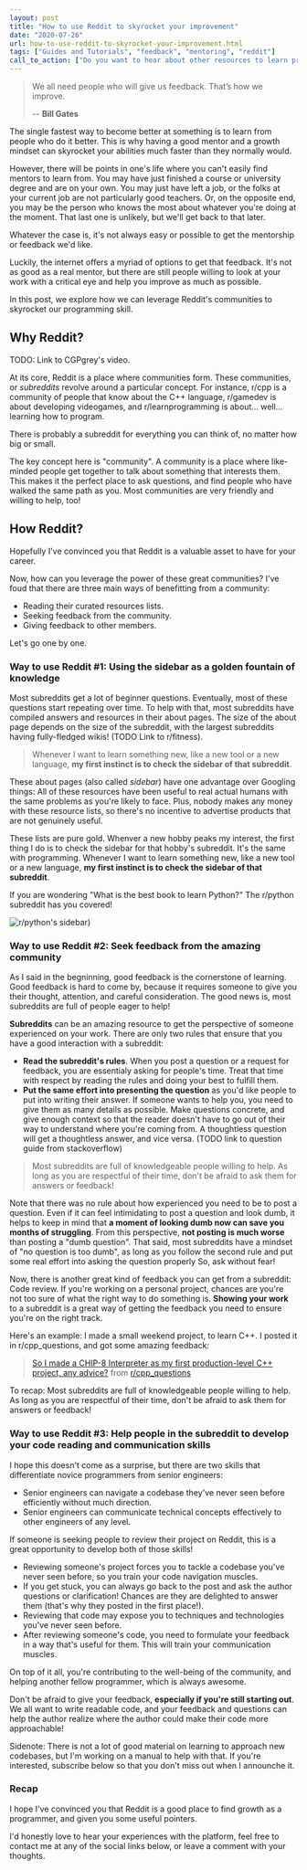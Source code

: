 ```yaml
---
layout: post
title: "How to use Reddit to skyrocket your improvement"
date: "2020-07-26"
url: how-to-use-reddit-to-skyrocket-your-improvement.html
tags: ["Guides and Tutorials", "feedback", "mentoring", "reddit"]
call_to_action: ["Do you want to hear about other resources to learn programming?", "Subscribe so you don't miss it!"]
---
```


> We all need people who will give us feedback. That’s how we improve.
>   
> -- **Bill Gates**

The single fastest way to become better at something is to learn from people who do it better. This is why having a good mentor and a growth mindset can skyrocket your abilities much faster than they normally would.

However, there will be points in one's life where you can't easily find mentors to learn from. You may have just finished a course or university degree and are on your own. You may just have left a job, or the folks at your current job are not particularly good teachers. Or, on the opposite end, you may be the person who knows the most about whatever you're doing at the moment. That last one is unlikely, but we'll get back to that later.

Whatever the case is, it's not always easy or possible to get the mentorship or feedback we'd like.

Luckily, the internet  offers a myriad of options to get that feedback. It's not as good as a real mentor, but there are still people willing to look at your work with a critical eye and help you improve as much as possible.

In this post, we explore how we can leverage Reddit's communities to skyrocket our programming skill.

## Why Reddit?

TODO: Link to CGPgrey's video.

At its core, Reddit is a place where communities form. These communities, or _subreddits_ revolve around a particular concept. For instance, r/cpp is a community of people that know about the C++ language, r/gamedev is about developing videogames, and r/learnprogramming is about... well... learning how to program.

There is probably a subreddit for everything you can think of, no matter how big or small.

The key concept here is "community". A community is a place where like-minded people get together to talk about something that interests them. This makes it the perfect place to ask questions, and find people who have walked the same path as you. Most communities are very friendly and willing to help, too!

## How Reddit?

Hopefully I've convinced you that Reddit is a valuable asset to have for your career.

Now, how can you leverage the power of these great communities? I've foud that there are three main ways of benefitting from a community: 

- Reading their curated resources lists.
- Seeking feedback from the community.
- Giving feedback to other members.

Let's go one by one.

### Way to use Reddit #1: Using the sidebar as a golden fountain of knowledge

Most subreddits get a lot of beginner questions. Eventually, most of these questions start repeating over time. To help with that, most subreddits have compiled answers and resources in their about pages. The size of the about page depends on the size of the subreddit, with the largest subreddits having fully-fledged wikis! (TODO Link to r/fitness).

> Whenever I want to learn something new, like a new tool or a new language, **my first instinct is to check the sidebar of that subreddit**.

These about pages (also called _sidebar_) have one advantage over Googling things: All of these resources have been useful to real actual humans with the same problems as you're likely to face. Plus, nobody makes any money with these resource lists, so there's no incentive to advertise products that are not genuinely useful.

These lists are pure gold. Whenver a new hobby peaks my interest, the first thing I do is to check the sidebar for that hobby's subreddit. It's the same with programming. Whenever I want to learn something new, like a new tool or a new language, **my first instinct is to check the sidebar of that subreddit**.

If you are wondering "What is the best book to learn Python?" The r/python subreddit has you covered!

![r/python's sidebar]({{site.baseurl}}/img/for-posts/r-python-sidebar.png))

### Way to use Reddit #2: Seek feedback from the amazing community

As I said in the begninning, good feedback is the cornerstone of learning. Good feedback is hard to come by, because it requires someone to give you their thought, attention, and careful consideration. The good news is, most subreddits are full of people eager to help!

**Subreddits** can be an amazing resource to get the perspective of someone experienced on your work. There are only two rules that ensure that you have a good interaction with a subreddit:
- **Read the subreddit's rules**. When you post a question or a request for feedback, you are essentialy asking for people's time. Treat that time with respect by reading the rules and doing your best to fulfill them.
- **Put the same effort into presenting the question** as you'd like people to put into writing their answer. If someone wants to help you, you need to give them as many details as possible. Make questions concrete, and give enough context so that the reader doesn't have to go out of their way to understand where you're coming from. A thoughtless question will get a thoughtless answer, and vice versa. (TODO link to question guide from stackoverflow)

> Most subreddits are full of knowledgeable people willing to help. As long as you are respectful of their time, don't be afraid to ask them for answers or feedback!

Note that there was no rule about how experienced you need to be to post a question. Even if it can feel intimidating to post a question and look dumb, it helps to keep in mind that **a moment of looking dumb now can save you months of struggling**. From this perspective, **not posting is much worse** than posting a "dumb question". That said, most subreddits have a mindset of "no question is too dumb", as long as you follow the second rule and put some real effort into asking the question properly So, ask without fear!

Now, there is another great kind of feedback you can get from a subreddit: Code review.
If you're working on a personal project, chances are you're not too sure of what the right way to do something is. **Showing your work** to a subreddit is a great way of getting the feedback you need to ensure you're on the right track.

Here's an example: I made a small weekend project, to learn C++. I posted it in r/cpp_questions, and got some amazing feedback:

<blockquote class="reddit-card" data-card-created="1595777548"><a href="https://www.reddit.com/r/cpp_questions/comments/46kfn6/so_i_made_a_chip8_interpreter_as_my_first/">So I made a CHIP-8 Interpreter as my first production-level C++ project, any advice?</a> from <a href="http://www.reddit.com/r/cpp_questions">r/cpp_questions</a></blockquote>
<script async src="//embed.redditmedia.com/widgets/platform.js" charset="UTF-8"></script>

To recap: Most subreddits are full of knowledgeable people willing to help. As long as you are respectful of their time, don't be afraid to ask them for answers or feedback!

### Way to use Reddit #3: Help people in the subreddit to develop your code reading and communication skills

I hope this doesn't come as a surprise, but there are two skills that differentiate novice programmers from senior engineers:
- Senior engineers can navigate a codebase they've never seen before efficiently without much direction.
- Senior engineers can communicate technical concepts effectively to other engineers of any level.

If someone is seeking people to review their project on Reddit, this is a great opportunity to develop both of those skills!

- Reviewing someone's project forces you to tackle a codebase you've never seen before, so you train your code navigation muscles.
- If you get stuck, you can always go back to the post and ask the author questions or clarification! Chances are they are delighted to answer them (that's why they posted in the first place!).
- Reviewing that code may expose you to techniques and technologies you've never seen before.
- After reviewing someone's code, you need to formulate your feedback in a way that's useful for them. This will train your communication muscles.

On top of it all, you're contributing to the well-being of the community, and helping another fellow programmer, which is always awesome.

Don't be afraid to give your feedback, **especially if you're still starting out**. We all want to write readable code, and your feedback and questions can help the author realize where the author could make their code more approachable!

Sidenote: There is not a lot of good material on learning to approach new codebases, but I'm working on a manual to help with that. If you're interested, subscribe below so that you don't miss out when I announche it.

### Recap

I hope I've convinced you that Reddit is a good place to find growth as a programmer, and given you some useful pointers.

I'd honestly love to hear your experiences with the platform, feel free to contact me at any of the social links below, or leave a comment with your thoughts.
